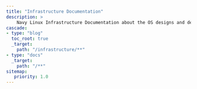 ```yaml
---
title: "Infrastructure Documentation"
description: >
    Navy Linux Infrastructure Documentation about the OS designs and development.
cascade:
- type: "blog"
  toc_root: true
  _target:
    path: "/infrastructure/**"
- type: "docs"
  _target:
    path: "/**"
sitemap:
   priority: 1.0
---
```

